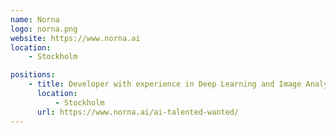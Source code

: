 ```yaml
---
name: Norna
logo: norna.png
website: https://www.norna.ai
location:
    - Stockholm

positions:
    - title: Developer with experience in Deep Learning and Image Analysis 
      location:
          - Stockholm
      url: https://www.norna.ai/ai-talented-wanted/
---
```

